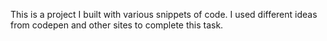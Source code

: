 This is a project I built with various snippets of code. I used different ideas from codepen and other sites to complete this task.